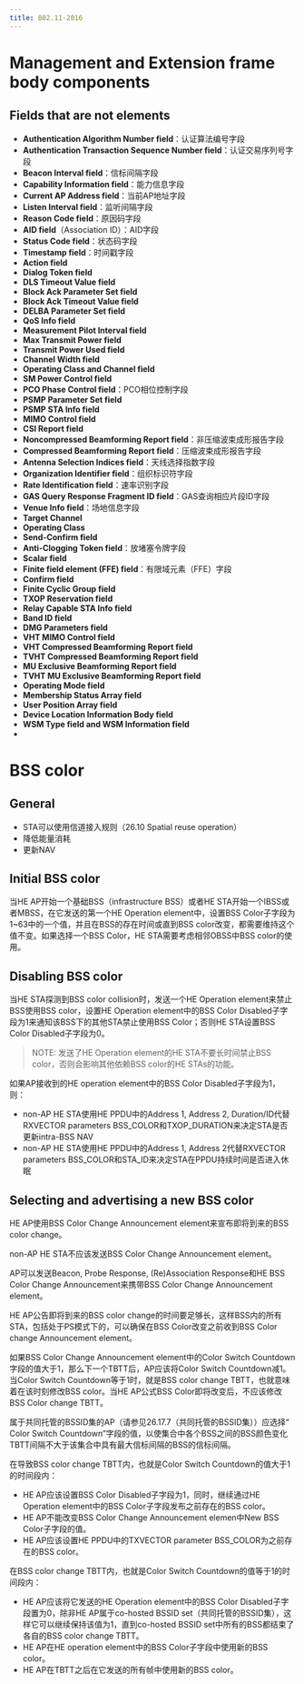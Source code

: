 ```yaml
---
title: 802.11-2016
---
```


# Management and Extension frame body components

 ## Fields that are not elements

- **Authentication Algorithm Number field**：认证算法编号字段
- **Authentication Transaction Sequence Number field**：认证交易序列号字段
- **Beacon Interval field**：信标间隔字段
- **Capability Information field**：能力信息字段
- **Current AP Address field**：当前AP地址字段
- **Listen Interval field**：监听间隔字段
- **Reason Code field**：原因码字段
- **AID field**（Association ID）：AID字段
- **Status Code field**：状态码字段
- **Timestamp field**：时间戳字段
- **Action field**
- **Dialog Token field**
- **DLS Timeout Value field**
- **Block Ack Parameter Set field**
- **Block Ack Timeout Value field**
- **DELBA Parameter Set field**
- **QoS Info field**
- **Measurement Pilot Interval field**
- **Max Transmit Power field**
- **Transmit Power Used field**
- **Channel Width field**
- **Operating Class and Channel field**
- **SM Power Control field**
- **PCO Phase Control field**：PCO相位控制字段
- **PSMP Parameter Set field**
- **PSMP STA Info field**
- **MIMO Control field**
- **CSI Report field**
- **Noncompressed Beamforming Report field**：非压缩波束成形报告字段
- **Compressed Beamforming Report field**：压缩波束成形报告字段
- **Antenna Selection Indices field**：天线选择指数字段
- **Organization Identifier field**：组织标识符字段
- **Rate Identification field**：速率识别字段
- **GAS Query Response Fragment ID field**：GAS查询相应片段ID字段
- **Venue Info field**：场地信息字段
- **Target Channel**
- **Operating Class**
- **Send-Confirm field**
- **Anti-Clogging Token field**：放堵塞令牌字段
- **Scalar field**
- **Finite field element (FFE) field**：有限域元素（FFE）字段
- **Confirm field**
- **Finite Cyclic Group field**
- **TXOP Reservation field**
- **Relay Capable STA Info field**
- **Band ID field**
- **DMG Parameters field**
- **VHT MIMO Control field**
- **VHT Compressed Beamforming Report field**
- **TVHT Compressed Beamforming Report field**
- **MU Exclusive Beamforming Report field**
- **TVHT MU Exclusive Beamforming Report field**
- **Operating Mode field**
- **Membership Status Array field**
- **User Position Array field**
- **Device Location Information Body field**
- **WSM Type field and WSM Information field**
- 

# BSS color

## General

- STA可以使用信道接入规则（26.10 Spatial reuse operation）
- 降低能量消耗
- 更新NAV

## Initial BSS color

当HE AP开始一个基础BSS（infrastructure BSS）或者HE STA开始一个IBSS或者MBSS，在它发送的第一个HE Operation element中，设置BSS Color子字段为1~63中的一个值，并且在BSS的存在时间或直到BSS color改变，都需要维持这个值不变。如果选择一个BSS Color，HE STA需要考虑相邻OBSS中BSS color的使用。

## Disabling BSS color

当HE STA探测到BSS color collision时，发送一个HE Operation element来禁止BSS使用BSS color，设置HE Operation element中的BSS Color Disabled子字段为1来通知该BSS下的其他STA禁止使用BSS Color；否则HE STA设置BSS Color Disabled子字段为0。

> NOTE: 发送了HE Operation element的HE STA不要长时间禁止BSS color，否则会影响其他依赖BSS color的HE STAs的功能。

如果AP接收到的HE operation element中的BSS Color Disabled子字段为1，则：

- non-AP HE STA使用HE PPDU中的Address 1, Address 2, Duration/ID代替RXVECTOR parameters BSS_COLOR和TXOP_DURATION来决定STA是否更新intra-BSS NAV
- non-AP HE STA使用HE PPDU中的Address 1, Address 2代替RXVECTOR parameters BSS_COLOR和STA_ID来决定STA在PPDU持续时间是否进入休眠

## Selecting and advertising a new BSS color

HE AP使用BSS Color Change Announcement element来宣布即将到来的BSS color change。

non-AP HE STA不应该发送BSS Color Change Announcement element。

AP可以发送Beacon, Probe Response, (Re)Association Response和HE BSS Color Change Announcement来携带BSS Color Change Announcement element。

HE AP公告即将到来的BSS color change的时间要足够长，这样BSS内的所有STA，包括处于PS模式下的，可以确保在BSS Color改变之前收到BSS Color change Announcement element。

如果BSS Color Change Announcement element中的Color Switch Countdown字段的值大于1，那么下一个TBTT后，AP应该将Color Switch Countdown减1。当Color Switch Countdown等于1时，就是BSS color change TBTT，也就意味着在该时刻修改BSS color。当HE AP公式BSS Color即将改变后，不应该修改BSS Color change TBTT。

属于共同托管的BSSID集的AP（请参见26.17.7（共同托管的BSSID集））应选择“ Color Switch Countdown”字段的值，以使集合中各个BSS之间的BSS颜色变化TBTT间隔不大于该集合中具有最大信标间隔的BSS的信标间隔。

在导致BSS color change TBTT内，也就是Color Switch Countdown的值大于1的时间段内：

- HE AP应该设置BSS Color Disabled子字段为1，同时，继续通过HE Operation element中的BSS Color子字段发布之前存在的BSS color。
- HE AP不能改变BSS Color Change Announcement elemen中New BSS Color子字段的值。
- HE AP应该设置HE PPDU中的TXVECTOR parameter BSS_COLOR为之前存在的BSS color。

在BSS color change TBTT内，也就是Color Switch Countdown的值等于1的时间段内：

- HE AP应该将它发送的HE Operation element中的BSS Color Disabled子字段置为0，除非HE AP属于co-hosted BSSID set（共同托管的BSSID集），这样它可以继续保持该值为1，直到co-hosted BSSID set中所有的BSS都结束了各自的BSS color change TBTT。
- HE AP在HE operation element中的BSS Color子字段中使用新的BSS color。
- HE AP在TBTT之后在它发送的所有帧中使用新的BSS color。

